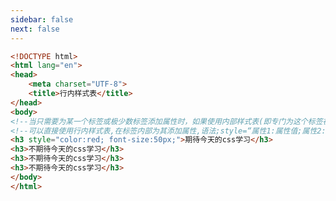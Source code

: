 ```yaml
---
sidebar: false
next: false
---
```

<BlogInfo/>






```html
<!DOCTYPE html>
<html lang="en">
<head>
    <meta charset="UTF-8">
    <title>行内样式表</title>
</head>
<body>
<!--当只需要为某一个标签或极少数标签添加属性时，如果使用内部样式表(即专门为这个标签在head写style)会显得过于繁琐，-->
<!--可以直接使用行内样式表,在标签内部为其添加属性,语法;style=“属性1:属性值;属性2:属性值....”-->
<h3 style="color:red; font-size:50px;">期待今天的css学习</h3>
<h3>不期待今天的css学习</h3>
<h3>不期待今天的css学习</h3>
<h3>不期待今天的css学习</h3>
</body>
</html>
```






<ActionBox />
        
<style>#top-box {margin-top:0.5rem!important;}</style>